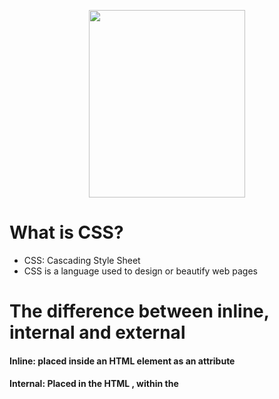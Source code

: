 <p align="center">
  <img src="https://github.com/TapauServer/CSS4Beginner/blob/main/assets/css-logo.png" width="250" height="300" />
</p>

#
# What is CSS?
* CSS: Cascading Style Sheet
* CSS is a language used to design or beautify web pages

#
# The difference between inline, internal and external

#### Inline: placed inside an HTML element as an attribute
#### Internal: Placed in the HTML <head>, within the <style> element
#### External: Written in a separate file with HTML. Called by HTML using the <link> element
  
#
### Element: Applies to HTML elements
```python
<!DOCTYPE html>
<html>
<head>
	<meta charset="utf-8">
	<meta name="viewport" content="width=device-width, initial-scale=1">
	<title>Element</title>
	<style type="text/css">
		
		body {
			background: black;
		}
		h1 {
			color: blue;
		}

		p {
			color: red;
			font-size: 300%;
		}

	</style>
</head>
<body>
	<h1>Contoh selector Element</h1>
	<p>hanya boleh dipanggil sekali</p>
</body>
</html>
```
  
### Class: Applied to class attributes and can be called more than once
```python
<!DOCTYPE html>
<html>
<head>
	<meta charset="utf-8">
	<meta name="viewport" content="width=device-width, initial-scale=1">
	<title>Class</title>
	<style type="text/css">
		
		body {
			background: black;
		}

		.biru {
			color: darkblue;
		}
		.merah {
			color: darkred;
		}
		.cyan {
			color: darkcyan;
		}
		.besar {
			font-size: 200%;
		}
		.besarsangat {
			font-size: 300%;
		}

	</style>
</head>
<body>

	<h1 class="biru">Contoh selector class</h1>
	<p class="merah besarsangat">boleh dipanggil banyak kali</p>

	<h1 class="merah">Contoh selector class</h1>
	<p class="cyan besar">boleh dipanggil banyak kali</p>

</body>
</html>
```
  
### ID: Applied to a specific part and only called once
```python
<!DOCTYPE html>
<html>
<head>
	<meta charset="utf-8">
	<meta name="viewport" content="width=device-width, initial-scale=1">
	<title>ID</title>
	<style type="text/css">
		
		body {
			background: cyan;
		}
	
		#hijaukuning {
			color: greenyellow; font-size: 300%;
		}

	</style>
</head>
<body>
	<h1>Contoh selector ID</h1>
	<p id="hijaukuning">hanya boleh dipanggil sekali</p>
</body>
</html>
```






























